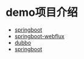 # demo项目介绍

- [springboot](https://github.com/Earth-1610/spring-demo/tree/master/cn/springboot-demo)
- [springboot-webflux](https://github.com/Earth-1610/spring-demo/tree/master/cn/springboot-webflux-demo)
- [dubbo](https://github.com/Earth-1610/spring-demo/tree/master/cn/dubbo-demo/dubbo-client)
- [springboot](https://github.com/Earth-1610/spring-demo/tree/master/cn/kotlin-demo)